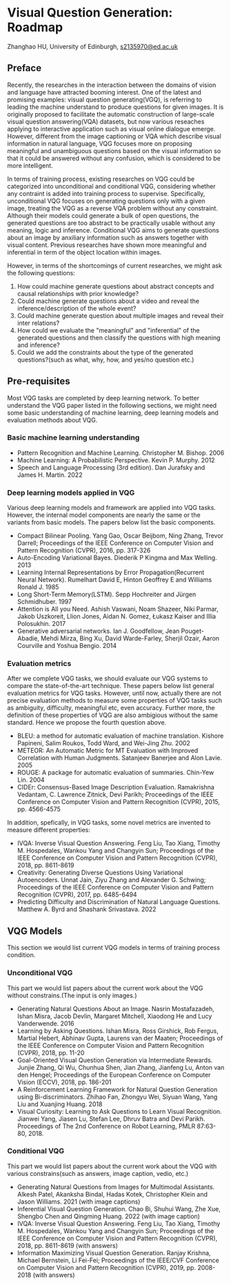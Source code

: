 # Visual Question Generation: Roadmap 
Zhanghao HU, University of Edinburgh, s2135970@ed.ac.uk

## Preface
Recently, the researches in the interaction between the domains of vision and language have attracted booming interest. One of the latest and promising examples: visual question generating(VGQ), is referring to leading the machine understand to produce questions for given images. It is originally proposed to facilitate the automatic construction of large-scale visual question answering(VQA) datasets, but now various reseaches applying to interactive application such as visual online dialogue emerge. However, different from the image captioning or VQA which describe visual information in natural language, VQG focuses more on proposing meaningful and unambiguous questions based on the visual information so that it could be answered without any confusion, which is considered to be more intelligent.   

In terms of training process, existing researches on VQG could be categorized into unconditional and conditional VQG, considering whether any contraint is added into training process to supervise. Specifically, unconditional VQG focuses on generating questions only with a given image, treating the VQG as a reverse VQA problem without any constraint. Although their models could generate a bulk of open questions, the generated questions are too abstract to be practically usable without any meaning, logic and inference. Conditional VQG aims to generate questions about an image by anxiliary information such as answers together with visual content. Previous researches have shown more meaningful and inferential in term of the object location within images.

However, in terms of the shortcomings of current researches, we might ask the following questions:

1. How could machine generate questions about abstract concepts and causal relationships with prior knowledge?
2. Could machine generate questions about a video and reveal the inference/description of the whole event?
3. Could machine generate question about multiple images and reveal their inter relations? 
4. How could we evaluate the "meaningful" and "inferential" of the generated questions and then classify the questions with high meaning and inference? 
5. Could we add the constraints about the type of the generated questions?(such as what, why, how, and yes/no question etc.)

## Pre-requisites

Most VQG tasks are completed by deep learning network. To better understand the VQG paper listed in the following sections, we might need some basic understanding of machine learning, deep learning models and evaluation methods about VQG.

### Basic machine learning understanding
* Pattern Recognition and Machine Learning. Christopher M. Bishop. 2006
* Machine Learning: A Probabilistic Perspective. Kevin P. Murphy. 2012
* Speech and Language Processing (3rd edition). Dan Jurafsky and James H. Martin. 2022 

### Deep learning models applied in VQG
Various deep learning models and framework are applied into VQG tasks. However, the internal model components are nearly the same or the variants from basic models. The papers below list the basic components.
* Compact Bilinear Pooling. Yang Gao, Oscar Beijbom, Ning Zhang, Trevor Darrell; Proceedings of the IEEE Conference on Computer Vision and Pattern Recognition (CVPR), 2016, pp. 317-326
* Auto-Encoding Variational Bayes. Diederik P Kingma and Max Welling. 2013
* Learning Internal Representations by Error Propagation(Recurrent Neural Network). Rumelhart David E, Hinton Geoffrey E and  Williams Ronald J. 1985
* Long Short-Term Memory(LSTM). Sepp Hochreiter and Jürgen Schmidhuber. 1997
* Attention is All you Need. Ashish Vaswani, Noam Shazeer, Niki Parmar, Jakob Uszkoreit, Llion Jones, Aidan N. Gomez, Łukasz Kaiser and Illia Polosukhin. 2017
* Generative adversarial networks. Ian J. Goodfellow, Jean Pouget-Abadie, Mehdi Mirza, Bing Xu, David Warde-Farley, Sherjil Ozair, Aaron Courville and Yoshua Bengio. 2014

### Evaluation metrics
After we complete VQG tasks, we should evaluate our VQG systems to compare the state-of-the-art technique. These papers below list general evaluation metrics for VQG tasks. However, until now, actually there are not precise evaluation methods to measure some properties of VQG tasks such as ambiguity, difficulty, meaningful etc, even accuracy. Further more, the definition of these properties of VQG are also ambigious without the same standard. Hence we propose the fourth question above.
* BLEU: a method for automatic evaluation of machine translation. Kishore Papineni, Salim Roukos, Todd Ward, and Wei-Jing Zhu. 2002
* METEOR: An Automatic Metric for MT Evaluation with Improved Correlation with Human Judgments. Satanjeev Banerjee and Alon Lavie. 2005
* ROUGE: A package for automatic evaluation of summaries. Chin-Yew Lin. 2004
* CIDEr: Consensus-Based Image Description Evaluation. Ramakrishna Vedantam, C. Lawrence Zitnick, Devi Parikh; Proceedings of the IEEE Conference on Computer Vision and Pattern Recognition (CVPR), 2015, pp. 4566-4575

In addition, spefically, in VQG tasks, some novel metrics are invented to measure different properties:

* IVQA: Inverse Visual Question Answering. Feng Liu, Tao Xiang, Timothy M. Hospedales, Wankou Yang and Changyin Sun; Proceedings of the IEEE Conference on Computer Vision and Pattern Recognition (CVPR), 2018, pp. 8611-8619
* Creativity: Generating Diverse Questions Using Variational Autoencoders. Unnat Jain, Ziyu Zhang and Alexander G. Schwing; Proceedings of the IEEE Conference on Computer Vision and Pattern Recognition (CVPR), 2017, pp. 6485-6494
* Predicting Difficulty and Discrimination of Natural Language Questions. Matthew A. Byrd and Shashank Srivastava. 2022

## VQG Models
This section we would list current VQG models in terms of training process condition.
### Unconditional VQG
This part we would list papers about the current work about the VQG without constrains.(The input is only images.)
* Generating Natural Questions About an Image. Nasrin Mostafazadeh, Ishan Misra, Jacob Devlin, Margaret Mitchell, Xiaodong He and Lucy Vanderwende. 2016
* Learning by Asking Questions. Ishan Misra, Ross Girshick, Rob Fergus, Martial Hebert, Abhinav Gupta, Laurens van der Maaten; Proceedings of the IEEE Conference on Computer Vision and Pattern Recognition (CVPR), 2018, pp. 11-20
* Goal-Oriented Visual Question Generation via Intermediate Rewards. Junjie Zhang, Qi Wu, Chunhua Shen, Jian Zhang, Jianfeng Lu, Anton van den Hengel; Proceedings of the European Conference on Computer Vision (ECCV), 2018, pp. 186-201
* A Reinforcement Learning Framework for Natural Question Generation using Bi-discriminators. Zhihao Fan, Zhongyu Wei, Siyuan Wang, Yang Liu and Xuanjing Huang. 2018
* Visual Curiosity: Learning to Ask Questions to Learn Visual Recognition. Jianwei Yang, Jiasen Lu, Stefan Lee, Dhruv Batra and Devi Parikh. Proceedings of The 2nd Conference on Robot Learning, PMLR 87:63-80, 2018.
### Conditional VQG
This part we would list papers about the current work about the VQG with various constrains(such as answers, image caption, vedio, etc.)
* Generating Natural Questions from Images for Multimodal Assistants. Alkesh Patel, Akanksha Bindal, Hadas Kotek, Christopher Klein and Jason Williams. 2021 (with image captions)
* Inferential Visual Question Generation. Chao Bi, Shuhui Wang, Zhe Xue, Shengbo Chen and Qingming Huang. 2022 (with image caption)
* IVQA: Inverse Visual Question Answering. Feng Liu, Tao Xiang, Timothy M. Hospedales, Wankou Yang and Changyin Sun; Proceedings of the IEEE Conference on Computer Vision and Pattern Recognition (CVPR), 2018, pp. 8611-8619 (with answers)
* Information Maximizing Visual Question Generation. Ranjay Krishna, Michael Bernstein, Li Fei-Fei; Proceedings of the IEEE/CVF Conference on Computer Vision and Pattern Recognition (CVPR), 2019, pp. 2008-2018 (with answers)
